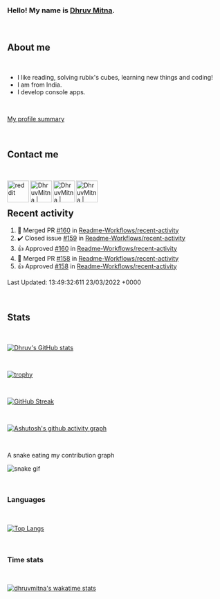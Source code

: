 ### Hello! My name is [Dhruv Mitna](https://github.com/DhruvMitna).

<br />

## About me

<br />

- I like reading, solving rubix's cubes, learning new things and coding!
- I am from India.
- I develop console apps.

<br />

<a href = "https://profile-summary-for-github.com/user/dhruvmitna" target="_blank"> My profile summary </a>

<!-- [My profile summary](https://profile-summary-for-github.com/user/dhruvmitna){target="_blank"} -->

<br />

## Contact me

<br />

[<img align="left" alt="reddit" width="50px" src="https://image.flaticon.com/icons/png/512/2111/2111589.png" />](https://reddit.com/u/DhruvMitna)
[<img align="left" alt="DhruvMitna | Instagram" width="50px" src="https://image.flaticon.com/icons/png/512/733/733558.png" />](https://www.instagram.com/d.h.r.u.v.69/)
[<img align="left" alt="DhruvMitna | Gmail" width="50px" src="https://image.flaticon.com/icons/png/512/552/552486.png" />](https://mail.google.com/mail/u/0/#inbox?compose=CllgCJlFDPjphDrXTWtRdgFxlSMDbWbJkPMhGmHBVQhplMxQfpJNNbNPfFMGmLlxmzsNXkMVpPL)
[<img align="left" alt="DhruvMitna | Twitter" width="50px" src="https://image.flaticon.com/icons/png/512/733/733579.png" />](https://twitter.com/DhruvMitna)

<br />
<br />

## Recent activity

<!--RECENT_ACTIVITY:start-->
1. 🎉 Merged PR [#160](https://github.com/Readme-Workflows/recent-activity/pull/160) in [Readme-Workflows/recent-activity](https://github.com/Readme-Workflows/recent-activity)
2. ✔️ Closed issue [#159](https://github.com/Readme-Workflows/recent-activity/issues/159) in [Readme-Workflows/recent-activity](https://github.com/Readme-Workflows/recent-activity)
3. 👍 Approved [#160](https://github.com/Readme-Workflows/recent-activity/pull/160#pullrequestreview-898749375) in [Readme-Workflows/recent-activity](https://github.com/Readme-Workflows/recent-activity)
4. 🎉 Merged PR [#158](https://github.com/Readme-Workflows/recent-activity/pull/158) in [Readme-Workflows/recent-activity](https://github.com/Readme-Workflows/recent-activity)
5. 👍 Approved [#158](https://github.com/Readme-Workflows/recent-activity/pull/158#pullrequestreview-889866725) in [Readme-Workflows/recent-activity](https://github.com/Readme-Workflows/recent-activity)
<!--RECENT_ACTIVITY:end-->

<!--RECENT_ACTIVITY:last_update-->
Last Updated: 13:49:32:611 23/03/2022 +0000
<!--RECENT_ACTIVITY:last_update_end-->

<br />

## Stats

<br />

[![Dhruv's GitHub stats](https://github-readme-stats.vercel.app/api?username=dhruvmitna&count_private=true&show_icons=true&theme=radical&hide_border=true&include_all_commits=true&custom_title=stats)](https://github.com/anuraghazra/github-readme-stats)

<br />

[![trophy](https://github-profile-trophy.vercel.app/?username=dhruvmitna&theme=radical&no-frame=true&row=1&column=6)](https://github.com/ryo-ma/github-profile-trophy)

<br />

[![GitHub Streak](http://github-readme-streak-stats.herokuapp.com?user=dhruvmitna&theme=radical&hide_border=true)](https://git.io/streak-stats)

<br />

[![Ashutosh's github activity graph](https://activity-graph.herokuapp.com/graph?username=dhruvmitna&theme=redical&hide_border=true&custom_title=Activity%20graph&area=true)](https://github.com/ashutosh00710/github-readme-activity-graph)

<br />

A snake eating my contribution graph

![snake gif](https://github.com/dhruvmitna/dhruvmitna/blob/output/github-contribution-grid-snake.svg)

<!-- ## Pinned repositories

[![Pinned repository](https://github-readme-stats.vercel.app/api/pin/?username=dhruvmitna&repo=repo-name&theme=radical&show_owner=true&hide_border=true)](https://github.com/DhruvMitna/repo-name)

-->

<br />

### Languages

<br />

[![Top Langs](https://github-readme-stats.vercel.app/api/top-langs/?username=dhruvmitna&theme=radical&hide_border=true&layout=compact)](https://github.com/anuraghazra/github-readme-stats)

<br />

### Time stats

<br />

[![dhruvmitna's wakatime stats](https://github-readme-stats.vercel.app/api/wakatime?username=dhruvmitna&layout=compact&theme=radical&hide_border=true)](https://github.com/anuraghazra/github-readme-stats)
